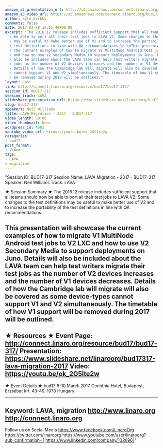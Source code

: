 ```yaml
---
amazon_s3_presentation_url: http://s3.amazonaws.com/connect.linaro.org/bud17/Presentations/BUD17-317%20-%20LAVA%20Migration.pdf
amazon_s3_video_url: https://s3.amazonaws.com/connect.linaro.org/bud17/Videos/Wednesday/BUD17-317%20LAVA%20Migration%20-%202017.mp4
author: kyle.kirkby
comments: false
date: 2017-02-28 12:05:44+00:00
excerpt: "The 2016.12 release includes sufficient support that all teams should now\
  \ be able to port all their test jobs to LAVA V2. Some changes to the test definitions\
  \ may be useful to make better use of V2 and to increase the portability of the\
  \ test definitions in line with QA recommendations.\n \nThis presentation will showcase\
  \ the current examples of how to migrate V1 MultiNode Android test jobs to V2 LXC\
  \ and how to use V2 Secondary Media to support deployments on Juno. Details will\
  \ also be included about the LAVA team can help test writers migrate their test\
  \ jobs as the number of V2 devices increases and the number of V1 devices decreases.\
  \ Details of how the Cambridge lab will migrate will also be covered as some device-types\
  \ cannot support V1 and V2 simultaneously. The timetable of how V1 support will\
  \ be removed during 2017 will be outlined."
layout: post
link: http://connect.linaro.org/resource/bud17/bud17-317/
session_id: BUD17-317
session_track: LAVA
slideshare_presentation_url: https://www.slideshare.net/linaroorg/bud17317-lava-migration-2017
slug: bud17-317
speakers: Neil Williams
title: LAVA Migration - 2017 - BUD17-317
video_length: 00:00
video_thumbnail: None
wordpress_id: 4681
youtube_video_url: https://youtu.be/ok_2G5Ite2w
categories:
- bud17
post_format:
- Video
tags:
- LAVA
- migration
---
```


"Session ID: BUD17-317
Session Name: LAVA Migration - 2017 - BUD17-317
Speaker: Neil Williams
Track: LAVA


★ Session Summary ★
The 2016.12 release includes sufficient support that all teams should now be able to port all their test jobs to LAVA V2. Some changes to the test definitions may be useful to make better use of V2 and to increase the portability of the test definitions in line with QA recommendations.
 
This presentation will showcase the current examples of how to migrate V1 MultiNode Android test jobs to V2 LXC and how to use V2 Secondary Media to support deployments on Juno. Details will also be included about the LAVA team can help test writers migrate their test jobs as the number of V2 devices increases and the number of V1 devices decreases. Details of how the Cambridge lab will migrate will also be covered as some device-types cannot support V1 and V2 simultaneously. The timetable of how V1 support will be removed during 2017 will be outlined.
---------------------------------------------------
★ Resources ★
Event Page: http://connect.linaro.org/resource/bud17/bud17-317/
Presentation: https://www.slideshare.net/linaroorg/bud17317-lava-migration-2017
Video: https://youtu.be/ok_2G5Ite2w
 ---------------------------------------------------

★ Event Details ★
bud17
6-10 March 2017
Corinthia Hotel, Budapest,
Erzsébet krt. 43-49,
1073 Hungary

---------------------------------------------------
Keyword: LAVA, migration
http://www.linaro.org
http://connect.linaro.org
---------------------------------------------------
Follow us on Social Media
https://www.facebook.com/LinaroOrg
https://twitter.com/linaroorg
https://www.youtube.com/user/linaroorg?sub_confirmation=1
https://www.linkedin.com/company/1026961"
